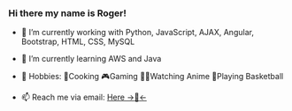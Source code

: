 ### Hi there my name is Roger!


- 🔭 I’m currently working with Python, JavaScript, AJAX, Angular, Bootstrap, HTML, CSS, MySQL

- 🌱 I’m currently learning AWS and Java

- 🎇 Hobbies:  :curry:Cooking  :video_game:Gaming  🍣:ramen:Watching  Anime  :basketball:Playing Basketball

- 📫 Reach me via email:  <a href="mailto:rogelainbaptiste@outlook.com"> Here ->:email:<- </a>
